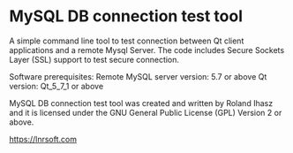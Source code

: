 # MySQL DB connection test tool

A simple command line tool to test connection between Qt client applications and a remote Mysql Server. The code includes Secure Sockets Layer (SSL) support to test secure connection.

Software prerequisites:
Remote MySQL server version: 5.7 or above
Qt version: Qt_5_7_1 or above

MySQL DB connection test tool was created and written by Roland Ihasz and it is licensed under the GNU General Public License (GPL) Version 2 or above.

https://lnrsoft.com
